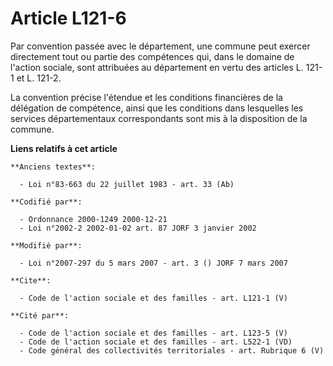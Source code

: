 # Article L121-6

Par convention passée avec le département, une commune peut exercer directement tout ou partie des compétences qui, dans le
domaine de l'action sociale, sont attribuées au département en vertu des articles L. 121-1 et L. 121-2.

La convention précise l'étendue et les conditions financières de la délégation de compétence, ainsi que les conditions dans
lesquelles les services départementaux correspondants sont mis à la disposition de la commune.

**Liens relatifs à cet article**

	**Anciens textes**:

	  - Loi n°83-663 du 22 juillet 1983 - art. 33 (Ab)

	**Codifié par**:

	  - Ordonnance 2000-1249 2000-12-21
	  - Loi n°2002-2 2002-01-02 art. 87 JORF 3 janvier 2002

	**Modifié par**:

	  - Loi n°2007-297 du 5 mars 2007 - art. 3 () JORF 7 mars 2007

	**Cite**:

	  - Code de l'action sociale et des familles - art. L121-1 (V)

	**Cité par**:

	  - Code de l'action sociale et des familles - art. L123-5 (V)
	  - Code de l'action sociale et des familles - art. L522-1 (VD)
	  - Code général des collectivités territoriales - art. Rubrique 6 (V)
